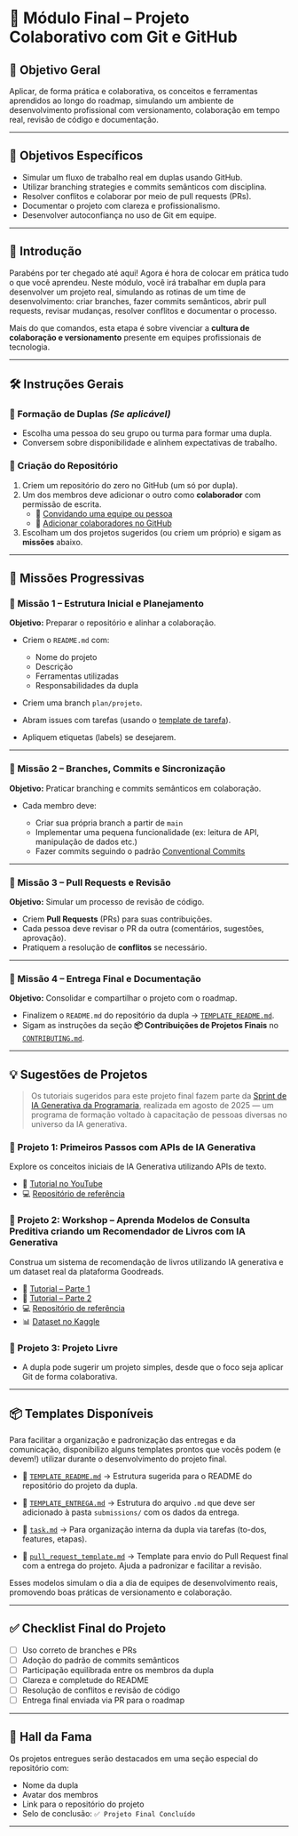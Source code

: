 # 🚀 Módulo Final – Projeto Colaborativo com Git e GitHub

## 🎯 Objetivo Geral

Aplicar, de forma prática e colaborativa, os conceitos e ferramentas aprendidos ao longo do roadmap, simulando um ambiente de desenvolvimento profissional com versionamento, colaboração em tempo real, revisão de código e documentação.

---

## 🧩 Objetivos Específicos

* Simular um fluxo de trabalho real em duplas usando GitHub.
* Utilizar branching strategies e commits semânticos com disciplina.
* Resolver conflitos e colaborar por meio de pull requests (PRs).
* Documentar o projeto com clareza e profissionalismo.
* Desenvolver autoconfiança no uso de Git em equipe.

---

## 🧭 Introdução

Parabéns por ter chegado até aqui! Agora é hora de colocar em prática tudo o que você aprendeu. Neste módulo, você irá trabalhar em dupla para desenvolver um projeto real, simulando as rotinas de um time de desenvolvimento: criar branches, fazer commits semânticos, abrir pull requests, revisar mudanças, resolver conflitos e documentar o processo.

Mais do que comandos, esta etapa é sobre vivenciar a **cultura de colaboração e versionamento** presente em equipes profissionais de tecnologia.

---

## 🛠️ Instruções Gerais

### 👥 Formação de Duplas *(Se aplicável)*

* Escolha uma pessoa do seu grupo ou turma para formar uma dupla.
* Conversem sobre disponibilidade e alinhem expectativas de trabalho.

### 📁 Criação do Repositório

1. Criem um repositório do zero no GitHub (um só por dupla).
2. Um dos membros deve adicionar o outro como **colaborador** com permissão de escrita.
    - 📄 [Convidando uma equipe ou pessoa](https://docs.github.com/pt/repositories/managing-your-repositorys-settings-and-features/managing-repository-settings/managing-teams-and-people-with-access-to-your-repository#inviting-a-team-or-person)
    - 🎥 [Adicionar colaboradores no GitHub](https://www.youtube.com/watch?v=a3mqIoLdOE0)
3. Escolham um dos projetos sugeridos (ou criem um próprio) e sigam as **missões** abaixo.

---

## 🧪 Missões Progressivas

### 🧩 Missão 1 – Estrutura Inicial e Planejamento

**Objetivo:** Preparar o repositório e alinhar a colaboração.

* Criem o `README.md` com:

  * Nome do projeto
  * Descrição
  * Ferramentas utilizadas
  * Responsabilidades da dupla
* Criem uma branch `plan/projeto`.
* Abram issues com tarefas (usando o [template de tarefa](../../.github/ISSUE_TEMPLATE/task.md)).
* Apliquem etiquetas (labels) se desejarem.

---

### 🧪 Missão 2 – Branches, Commits e Sincronização

**Objetivo:** Praticar branching e commits semânticos em colaboração.

* Cada membro deve:

  * Criar sua própria branch a partir de `main`
  * Implementar uma pequena funcionalidade (ex: leitura de API, manipulação de dados etc.)
  * Fazer commits seguindo o padrão [Conventional Commits](https://www.conventionalcommits.org/pt-br/v1.0.0/)

---

### 🧪 Missão 3 – Pull Requests e Revisão

**Objetivo:** Simular um processo de revisão de código.

* Criem **Pull Requests** (PRs) para suas contribuições.
* Cada pessoa deve revisar o PR da outra (comentários, sugestões, aprovação).
* Pratiquem a resolução de **conflitos** se necessário.

---

### 🧪 Missão 4 – Entrega Final e Documentação

**Objetivo:** Consolidar e compartilhar o projeto com o roadmap.

* Finalizem o `README.md` do repositório da dupla → [`TEMPLATE_README.md`](../../modules/05-project/templates/TEMPLATE_README.md).
* Sigam as instruções da seção **📦 Contribuições de Projetos Finais** no [`CONTRIBUTING.md`](../../CONTRIBUTING.md).

---

## 💡 Sugestões de Projetos

> Os tutoriais sugeridos para este projeto final fazem parte da [Sprint de IA Generativa da Programaria](https://www.programaria.org/evento/programaria-sprint-ia-generativa/), realizada em agosto de 2025 — um programa de formação voltado à capacitação de pessoas diversas no universo da IA generativa.

### 🔹 Projeto 1: Primeiros Passos com APIs de IA Generativa

Explore os conceitos iniciais de IA Generativa utilizando APIs de texto.

- 🎥 [Tutorial no YouTube](https://www.youtube.com/watch?v=4pKlrdOU8nM&t=233s)  
- 💻 [Repositório de referência](https://github.com/lauraDamacenoAlmeida/primeiros_passos_AI_Gen)

### 🔹 Projeto 2: Workshop – Aprenda Modelos de Consulta Preditiva criando um Recomendador de Livros com IA Generativa

Construa um sistema de recomendação de livros utilizando IA generativa e um dataset real da plataforma Goodreads.

- 🎥 [Tutorial – Parte 1](https://www.youtube.com/watch?v=VwBU6jqtOTM&t=4s)  
- 🎥 [Tutorial – Parte 2](https://www.youtube.com/watch?v=4c40MdZRKew)  
- 💻 [Repositório de referência](https://github.com/carolinasilvadev/recomendador_livros_programaria)  
- 📊 [Dataset no Kaggle](https://www.kaggle.com/datasets/mdhamani/goodreads-books-100k/data)

### 🔹 Projeto 3: Projeto Livre

* A dupla pode sugerir um projeto simples, desde que o foco seja aplicar Git de forma colaborativa.

---

## 📦 Templates Disponíveis

Para facilitar a organização e padronização das entregas e da comunicação, disponibilizo alguns templates prontos que vocês podem (e devem!) utilizar durante o desenvolvimento do projeto final.

* 📄 [`TEMPLATE_README.md`](./templates/TEMPLATE_README.md) → Estrutura sugerida para o README do repositório do projeto da dupla.

* 📄 [`TEMPLATE_ENTREGA.md`](./templates/TEMPLATE_ENTREGA.md) → Estrutura do arquivo `.md` que deve ser adicionado à pasta `submissions/` com os dados da entrega. 

* 📄 [`task.md`](../../.github/ISSUE_TEMPLATE/task.md) → Para organização interna da dupla via tarefas (to-dos, features, etapas).

* 📄 [`pull_request_template.md`](../../.github/pull_request_template.md) → Template para envio do Pull Request final com a entrega do projeto. Ajuda a padronizar e facilitar a revisão.

Esses modelos simulam o dia a dia de equipes de desenvolvimento reais, promovendo boas práticas de versionamento e colaboração.

---

## ✅ Checklist Final do Projeto

* [ ] Uso correto de branches e PRs
* [ ] Adoção do padrão de commits semânticos
* [ ] Participação equilibrada entre os membros da dupla
* [ ] Clareza e completude do README
* [ ] Resolução de conflitos e revisão de código
* [ ] Entrega final enviada via PR para o roadmap

---

## 🌟 Hall da Fama

Os projetos entregues serão destacados em uma seção especial do repositório com:

* Nome da dupla
* Avatar dos membros
* Link para o repositório do projeto
* Selo de conclusão: `✅ Projeto Final Concluído`

---
